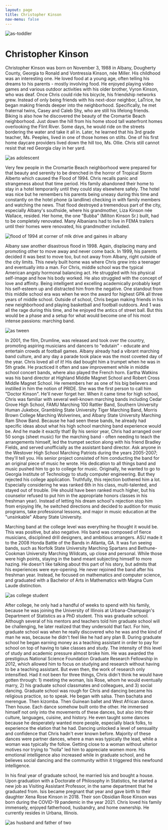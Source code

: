 ```yaml
---
layout: page
title: Christopher Kinson
nav-menu: false
---
```


![as-toddler](https://uofi.box.com/shared/static/uasnzubm5nv48w73dgp521zl017q3bzo.jpg)

# Christopher Kinson

Christopher Kinson was born on November 3, 1988 in Albany, Dougherty County, Georgia to Ronald and Vontressia Kinson, née Miller. His childhood was an interesting one. He loved food at a young age, often telling his dreams to his parents - mostly involving food. He enjoyed playing video games and various outdoor activities with his older brother, Vyron Kinson, who was deaf. Once Chris could ride his bicycle, his friendship networks grew. Instead of only being friends with his next-door neighbor, LaTrice, he began making friends deeper into the neighborhood. Specifically, he met fraternal twins, Casey and Caleb Shy, who are still his lifelong friends. Biking is also how he discovered the beauty of the Cromartie Beach neighborhood. Just down the hill from his home stood tall waterfront homes overlooking the Flint River. Some days, he would ride on the streets bordering the water and take it all in. Later, he learned that his 3rd grade teacher, Ms. Peeples, lived in one of those homes on stilts. One of his first home daycare providers lived down the hill too, Ms. Ollie. Chris still cannot resist that red Georgia clay in her yard. 

![as adolescent](https://uofi.box.com/shared/static/6x1y5c3y3etjnpw6eek7325prx79zwag.jpg)

Very few people in the Cromartie Beach neighborhood were prepared for that beauty and serenity to be drenched in the horror of Tropical Storm Alberto which caused the Flood of 1994. Chris recalls panic and strangeness about that time period. His family abandoned their home to stay in a hotel temporarily until they could stay elsewhere safely. The hotel was nice but he remembers his parents being uneasy during this time and constantly on the hotel phone (a landline) checking in with family members and watching the news. That flood destroyed a tremendous part of the city, especially Albany's southside, where his grandmother, Liza Kinson née Wallace, resided. Her home, the one "Bubba" (Milton Kinson Sr.) built, had to be completely renovated. Many Albanians had to live in FEMA trailers until their homes were renovated, his grandmother included.

![flood of 1994 at corner of mlk drive and gaines in albany](https://bloximages.newyork1.vip.townnews.com/albanyherald.com/content/tncms/assets/v3/editorial/5/46/5465321c-98f6-11e9-8e0f-07d6dc69777a/5d14eadfa735d.image.jpg?resize=1035%2C693)

Albany saw another disastrous flood in 1998. Again, displacing many and promoting other to move away and never come back. In 1999, his parents decided it was best to move too, but not away from Albany, right outside of the city limits. This newly built home was where Chris grew into a teenager and eventually into a man. For Chris, middle school was the typical American angsty hormonal balancing act. He struggled with his physical self-image and how his body worked. He also struggled with the concept of love and affinity. Being intelligent and excelling academically probably kept his self-esteem up and distracted him from the negative. One standout from this middle school era was when he won the award for highest GPA all three years of middle school. Outside of school, Chris began making friends in his new neighborhood and playing basketball and football outdoors. And 1 was all the rage during this time, and he enjoyed the antics of street ball. But this would be a phase and a setup for what would become one of his most intense passions: marching band. 

![as tween](https://uofi.box.com/shared/static/aqhorgdvhj4edgccl30kl2y0cfftf0nk.jpg)

In 2001, the film, Drumline, was released and took over the country, promoting aspiring musicians and dancers to "edutain" - educate and entertain crowds at football games. Albany already had a vibrant marching band culture, and any day a parade took place was the most coveted day of the year. Chris loved all of it! His dad bought him a trumpet when he was in 5th grade. He practiced it often and saw improvement while in middle school concert bands, where also played the French horn. Eartha Watkins was his band director at Highland Middle Magnet School and Robert Cross Middle Magnet School. He remembers her as one of his big believers and instilled in him the notion of PRIDE. She was the first person to call him "Doctor Kinson". He'll never forget her. When it came time for high school, Chris was familiar with several well-known marching bands including Cedar Grove High School, FAMU Marching 100 Rattler Band, Southern University Human Jukebox, Grambling State University Tiger Marching Band, Morris Brown College Marching Wolverines, and Albany State University Marching Ram Show Band. Because he had seen these bands, he already had specific ideas about what his high school marching band experience would be. And he made it exactly that! By his senior year, Chris had arranged over 50 songs (sheet music) for the marching band - often needing to teach the arrangements himself, led the trumpet section along with his friend Bradley Fields, and served unofficially as the assistant band director. Ask anyone in the Westover High School Marching Patriots during the years 2005-2007; they'll tell you. His senior project consisted of him conducting the band for an original piece of music he wrote. His dedication to all things band and music pushed him to go to college for music. Originally, he wanted to go to Georgia Institute of Technology to study computer engineering. But they rejected his college application. Truthfully, this rejection bothered him a lot. Especially considering he was ranked 6th in his class, multi-talented, and stayed out of trouble. (He should have been ranked much higher, but his counselor refused to put him in the appropriate honors classes in his freshman year). Instead of letting his dream school's rejection stop him from enjoying life, he switched directions and decided to audition for music programs, take professional lessons, and major in music education at the "unsinkable" Albany State University. 

Marching band at the college level was everything he thought it would be. This was positive, but also negative. His band was composed of fierce musicians, disciplined drill designers, and ambitious arrangers. ASU made it to the 2008 Honda Battle of the Bands in Atlanta, GA. It was fun seeing bands, such as Norfolk State University Marching Spartans and Bethune-Cookman University Marching Wildcats, up close and personal. While those were high points, staying in the band meant subjecting himself to more hazing. He doesn't like talking about this part of his story, but admits that his experiences were eye-opening. He never rejoined the band after his freshman year. Instead, he focused on mathematics and computer science, and graduated with a Bachelor of Arts in Mathematics with Magna Cum Laude distinction.

![as college student](https://uofi.box.com/shared/static/bjn1ov1vbcdtyousmxvg9zfiip0xmcmn.jpg)

After college, he only had a handful of weeks to spend with his family, because he was joining the University of Illinois at Urbana-Champaign's Department of Statistics as a PhD student. This was graduate school. Although several of his mentors and teachers told him graduate school will be challenging, he later realized that they undersold that fact. For him, graduate school was when he really discovered who he was and the kind of man he was, because he didn't feel like he had any plan B. During graduate school he began earning money as a teaching assistant in order to pay for school on top of having to take classes and study. The intensity of this level of study and academic pressure almost broke him. He was awarded the prestigious National Science Foundation Graduate Research Fellowship in 2012, which allowed him to focus on studying and research without having to be a teaching assistant. But even then, the work of research only intensified. Had it not been for three things, Chris didn't think he would have gotten through: 1) meeting the woman, Isis Rose, whom he would eventually marry, 2) his graduate school classmates and colleagues, and 3) social dancing. Graduate school was rough for Chris and dancing became his religious practice, so to speak. He began with salsa. Then bachata and merengue. Then kizomba. Then Guinean ballet and West African dance. Then house. Each dance somehow built onto the other. He immersed himself not only into the movements of these dances, but also into their culture, languages, cuisine, and history. He even taught some dances because he desperately wanted more people, especially black folks, to experience the elation that he had. Dancing unlocked a level of sensuality and confidence that Chris hadn't ever known before. Majority of these dances were partner dances, where a man was typically the lead, while a woman was typically the follow. Getting close to a woman without ulterior motives nor trying to "holla" led him to appreciate women more. His emotional intelligence also increased while in graduate school, and he believes social dancing and the community within it triggered this newfound intelligence.

In his final year of graduate school, he married Isis and bought a house. Upon graduation with a Doctorate of Philosophy in Statistics, he started a new job as Visiting Assistant Professor, in the same department that he graduated from. Isis became pregnant that year and gave birth to their daughter Xena Rose Kinson in 2018. Their son Obsidian Rose Kinson was born during the COVID-19 pandemic in the year 2021. Chris loved his family immensely, enjoyed fatherhood, husbandry, and home ownership. He currently resides in Urbana, Illinois.

![as husband and father of two](https://uofi.box.com/shared/static/cq01bvxb539ngz2hel016r8bn9w61v5t.jpg)
